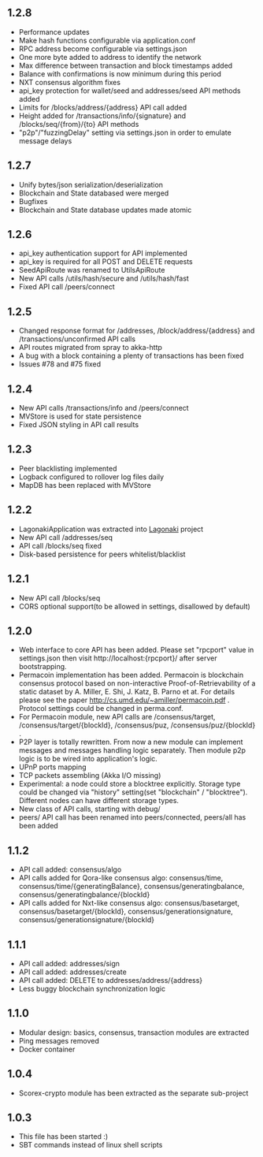 **1.2.8**
---------

* Performance updates
* Make hash functions configurable via application.conf
* RPC address become configurable via settings.json
* One more byte added to address to identify the network
* Max difference between transaction and block timestamps added 
* Balance with confirmations is now minimum during this period
* NXT consensus algorithm fixes
* api_key protection for wallet/seed and addresses/seed API methods added 
* Limits for /blocks/address/{address} API call added
* Height added for /transactions/info/{signature} and /blocks/seq/{from}/{to} API methods
* "p2p"/"fuzzingDelay" setting via settings.json in order to emulate message delays

**1.2.7**
---------

* Unify bytes/json serialization/deserialization
* Blockchain and State databased were merged
* Bugfixes
* Blockchain and State database updates made atomic

**1.2.6**
---------

* api_key authentication support for API implemented
* api_key is required for all POST and DELETE requests
* SeedApiRoute was renamed to UtilsApiRoute
* New API calls /utils/hash/secure and /utils/hash/fast
* Fixed API call /peers/connect

**1.2.5**
---------

* Changed response format for /addresses, /block/address/{address} and /transactions/unconfirmed API calls
* API routes migrated from spray to akka-http
* A bug with a block containing a plenty of transactions has been fixed
* Issues #78 and #75 fixed

**1.2.4**
---------

* New API calls /transactions/info and /peers/connect
* MVStore is used for state persistence
* Fixed JSON styling in API call results

**1.2.3**
---------

* Peer blacklisting implemented
* Logback configured to rollover log files daily
* MapDB has been replaced with MVStore

**1.2.2**
---------

* LagonakiApplication was extracted into [Lagonaki](https://github.com/ScorexProject/Lagonaki) project
* New API call /addresses/seq
* API call /blocks/seq fixed
* Disk-based persistence for peers whitelist/blacklist

**1.2.1**
---------

* New API call /blocks/seq
* CORS optional support(to be allowed in settings, disallowed by default)

**1.2.0**
---------

* Web interface to core API has been added. Please set "rpcport" value in settings.json then visit
   http://localhost:{rpcport}/ after server bootstrapping.
* Permacoin implementation has been added. Permacoin is blockchain consensus protocol based on
non-interactive Proof-of-Retrievability of a static dataset by A. Miller, E. Shi, J. Katz, B. Parno et at.
 For details please see the paper http://cs.umd.edu/~amiller/permacoin.pdf . Protocol settings could be changed
 in perma.conf.
* For Permacoin module, new API calls are /consensus/target, /consensus/target/{blockId},
 /consensus/puz, /consensus/puz/{blockId} .
* P2P layer is totally rewritten. From now a new module can implement messages and messages handling
logic separately. Then module p2p logic is to be wired into application's logic.
* UPnP ports mapping
* TCP packets assembling (Akka I/O missing)
* Experimental: a node could store a blocktree explicitly. Storage type could be changed via "history"
setting(set "blockchain" / "blocktree"). Different nodes can have different storage types.
* New class of API calls, starting with debug/
* peers/ API call has been renamed into peers/connected, peers/all has been added


**1.1.2**
---------

* API call added: consensus/algo
* API calls added for Qora-like consensus algo: consensus/time, consensus/time/{generatingBalance},
 consensus/generatingbalance, consensus/generatingbalance/{blockId}
* API calls added for Nxt-like consensus algo: consensus/basetarget, consensus/basetarget/{blockId},
  consensus/generationsignature, consensus/generationsignature/{blockId}

**1.1.1**
---------

* API call added: addresses/sign
* API call added: addresses/create
* API call added: DELETE to addresses/address/{address}
* Less buggy blockchain synchronization logic


**1.1.0**
----------

* Modular design: basics, consensus, transaction modules are extracted
* Ping messages removed
* Docker container


**1.0.4**
---------

* Scorex-crypto module has been extracted as the separate sub-project


**1.0.3**
---------

* This file has been started :)
* SBT commands instead of linux shell scripts